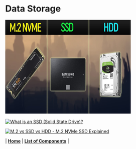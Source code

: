 # Data Storage



<img src="https://github.com/Chogue7809/Computer-Architecture/blob/main/images/storage.jpg" width="400" height="300"> 



[![What is an SSD (Solid State Drive)?](https://res.cloudinary.com/marcomontalbano/image/upload/v1639124072/video_to_markdown/images/youtube--aa5l8uof_j0-c05b58ac6eb4c4700831b2b3070cd403.jpg)](https://www.youtube.com/watch?v=aa5l8uof_j0&t=48s "What is an SSD (Solid State Drive)?")

[![M.2 vs SSD vs HDD - M.2 NVMe SSD Explained](https://res.cloudinary.com/marcomontalbano/image/upload/v1639124132/video_to_markdown/images/youtube--YT3FK7vEMfk-c05b58ac6eb4c4700831b2b3070cd403.jpg)](https://www.youtube.com/watch?v=YT3FK7vEMfk "M.2 vs SSD vs HDD - M.2 NVMe SSD Explained")




| [**Home**](README.md) | [**List of Components**](listofcomponents.md) |
